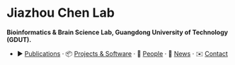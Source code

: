 # Jiazhou Chen Lab

**Bioinformatics & Brain Science Lab, Guangdong University of Technology (GDUT).**

- ▶️ [Publications](publications.en.md) · 📦 [Projects & Software](projects.en.md) · 👥 [People](people.en.md) · 📰 [News](news.en.md) · ✉️ [Contact](contact.en.md)
